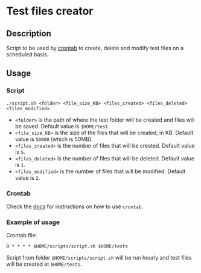 # Test files creator

## Description
Script to be used by [crontab](https://en.wikipedia.org/wiki/Cron) to create, delete and modify test files on a scheduled basis.

## Usage

### Script

```
./script.sh <folder> <file_size_KB> <files_created> <files_deleted> <files_modified> 
```

* `<folder>` is the path of where the test folder will be created and files will be saved. Default value is `$HOME/test`.
* `<file_size_KB>` is the size of the files that will be created, in KB. Default value is `50000` (which is 50MB).
* `<files_created>` is the number of files that will be created. Default value is `5`.
* `<files_deleted>` is the number of files that will be deleted. Default value is `1`.
* `<files_modified>` is the number of files that will be modified. Default value is `2`.


### Crontab

Check the [docs](https://linux.die.net/man/1/crontab) for instructions on how to use `crontab`. 

### Example of usage

Crontab file:
```
0 * * * * $HOME/scripts/script.sh $HOME/tests
```

Script from folder `$HOME/scripts/script.sh` will be run hourly and test files will be created at `$HOME/tests`.